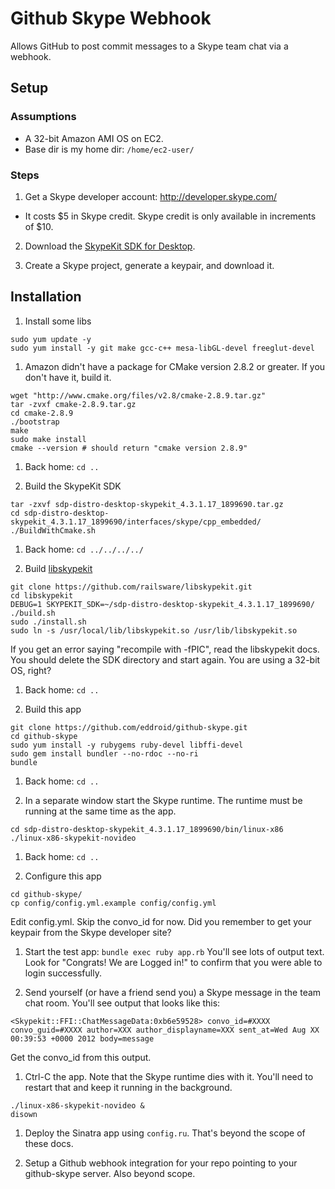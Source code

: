 Github Skype Webhook
====================

Allows GitHub to post commit messages to a Skype team chat via a webhook.

Setup
-----

### Assumptions
* A 32-bit Amazon AMI OS on EC2.
* Base dir is my home dir: `/home/ec2-user/`

### Steps
1. Get a Skype developer account: http://developer.skype.com/  
  * It costs $5 in Skype credit. Skype credit is only available in increments of $10.

2. Download the [SkypeKit SDK for Desktop](http://developer.skype.com/account/tools).

3. Create a Skype project, generate a keypair, and download it.

Installation
------------

1. Install some libs
```
sudo yum update -y
sudo yum install -y git make gcc-c++ mesa-libGL-devel freeglut-devel
```

1. Amazon didn't have a package for CMake version 2.8.2 or greater. If you don't have it, build it.
```
wget "http://www.cmake.org/files/v2.8/cmake-2.8.9.tar.gz"
tar -zvxf cmake-2.8.9.tar.gz
cd cmake-2.8.9
./bootstrap
make
sudo make install
cmake --version # should return "cmake version 2.8.9"
```

1. Back home: `cd ..`

1. Build the SkypeKit SDK
```
tar -zxvf sdp-distro-desktop-skypekit_4.3.1.17_1899690.tar.gz
cd sdp-distro-desktop-skypekit_4.3.1.17_1899690/interfaces/skype/cpp_embedded/
./BuildWithCmake.sh
```

1. Back home: `cd ../../../../`

1. Build [libskypekit](https://github.com/railsware/libskypekit)
```
git clone https://github.com/railsware/libskypekit.git
cd libskypekit
DEBUG=1 SKYPEKIT_SDK=~/sdp-distro-desktop-skypekit_4.3.1.17_1899690/ ./build.sh
sudo ./install.sh
sudo ln -s /usr/local/lib/libskypekit.so /usr/lib/libskypekit.so
```
If you get an error saying "recompile with -fPIC", read the libskypekit docs. You should delete the SDK directory and start again. You are using a 32-bit OS, right?

1. Back home: `cd ..`

1. Build this app
```
git clone https://github.com/eddroid/github-skype.git
cd github-skype
sudo yum install -y rubygems ruby-devel libffi-devel
sudo gem install bundler --no-rdoc --no-ri
bundle
```

1. Back home: `cd ..`

1. In a separate window start the Skype runtime. The runtime must be running at the same time as the app.
```
cd sdp-distro-desktop-skypekit_4.3.1.17_1899690/bin/linux-x86
./linux-x86-skypekit-novideo
```

1.  Back home: `cd ..`

1. Configure this app
```
cd github-skype/
cp config/config.yml.example config/config.yml
```
Edit config.yml. Skip the convo_id for now. Did you remember to get your keypair from the Skype developer site?

1. Start the test app: `bundle exec ruby app.rb`
You'll see lots of output text. Look for "Congrats! We are Logged in!" to confirm that you were able to login successfully.

1. Send yourself (or have a friend send you) a Skype message in the team chat room. You'll see output that looks like this:
```
<Skypekit::FFI::ChatMessageData:0xb6e59528> convo_id=#XXXX convo_guid=#XXXX author=XXX author_displayname=XXX sent_at=Wed Aug XX 00:39:53 +0000 2012 body=message
```
Get the convo_id from this output.

1. Ctrl-C the app. Note that the Skype runtime dies with it. You'll need to restart that and keep it running in the background.
```
./linux-x86-skypekit-novideo &
disown
```

1. Deploy the Sinatra app using `config.ru`. That's beyond the scope of these docs.

1. Setup a Github webhook integration for your repo pointing to your github-skype server. Also beyond scope.